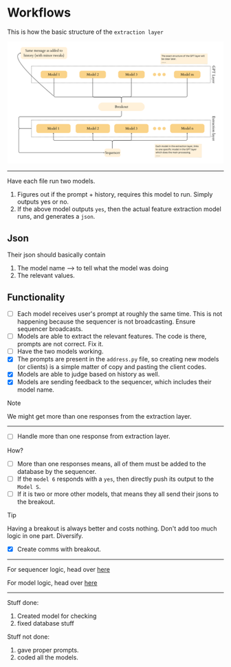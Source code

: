# Workflows

This is how the basic structure of the `extraction layer`

![Extraction layer](./idea/ExtractionLayer.png)

---

Have each file run two models. 
1. Figures out if the prompt + history, requires this model to run. Simply outputs yes or no.
2. If the above model outputs `yes`, then the actual feature extraction model runs, and generates a `json`.

## Json

Their json should basically contain

1. The model name --> to tell what the model was doing
2. The relevant values.

## Functionality

- [ ] Each model receives user's prompt at roughly the same time. This is not happening because the sequencer is not broadcasting. Ensure sequencer broadcasts.
- [ ] Models are able to extract the relevant features. The code is there, prompts are not correct. Fix it.
- [ ] Have the two models working.
- [x] The prompts are present in the `address.py` file, so creating new models (or clients) is a simple matter of copy and pasting the client codes.
- [x] Models are able to judge based on history as well. 
- [x] Models are sending feedback to the sequencer, which includes their model name.

> [!NOTE]
> We might get more than one responses from the extraction layer. 

---

- [ ] Handle more than one response from extraction layer.

How? 

- [ ] More than one responses means, all of them must be added to the database by the sequencer.
- [ ] If the `model 6` responds with a `yes`, then directly push its output to the `Model S`. 
- [ ] If it is two or more other models, that means they all send their jsons to the breakout.

> [!TIP]
> Having a breakout is always better and costs nothing. Don't add too much logic in one part. Diversify.

- [x] Create comms with breakout.

---

For sequencer logic, head over [here](../Sequencer/idea/Workflow_sequencer.md)

For model logic, head over [here](./idea/Workflow_clients.md)


---


Stuff done:

1. Created model for checking
2. fixed database stuff


Stuff not done:

1. gave proper prompts.
2. coded all the models.